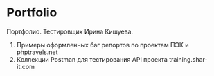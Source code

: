 # Portfolio
Портфолио. Тестировщик Ирина Кишуева.
1) Примеры оформленных баг репортов по проектам ПЭК и phptravels.net
2) Коллекции Postman для тестирования API проекта training.shar-it.com
